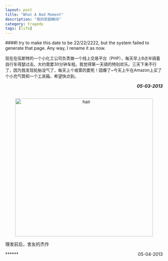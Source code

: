 ```yaml
---
layout: post
title: "What A Bad Moment"
description: "我的悲剧瞬间"
category: tragedy
tags: [life]
---
```


####I try to make this date to be 22/22/2222, but the system failed to generate that page. Any way, I rename it as now.

<p style="font-size:13px">现在在伍斯特的一个小化工公司负责做一个线上交易平台（PHP），每天早上8点半骑着自行车得瑟过去，大约需要30分钟车程。我觉得第一天骑的特别欢乐。三天下来不行了，因为我发现轮胎没气了，每天上个坡累的要死！囧爆了~今天上午在Amazon上买了个小充气筒和一个工具箱，希望快点到。</p>

***<span style="float:right">05-03-2013</span>***
<br/><br/>
<p style="text-align:center;"><a href="http://www.flickr.com/photos/sbzhouhao/8708412237/" title="hair by Zhou Hao, on Flickr"><img src="http://farm9.staticflickr.com/8414/8708412237_2a6d253c0d.jpg" width="440" height="440" alt="hair"></a></p>
<p>理发前后，舍友的杰作</p>
***<span style="float:right">05-04-2013</span>***
